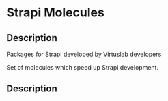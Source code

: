 # Strapi Molecules

## Description

Packages for Strapi developed by Virtuslab developers

Set of molecules which speed up Strapi development.

## Description
